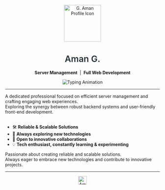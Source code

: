 <p align="center">
  <img src="https://static.amang.in/icon.png" alt="G. Aman Profile Icon" width="120" height="120" />
</p>

<h1 align="center" style="font-weight:600; color:#263238;">Aman G.</h1>

<p align="center">
  <strong>Server Management</strong> &nbsp;|&nbsp; <strong>Full Web Development</strong>
</p>

<p align="center">
  <img src="https://readme-typing-svg.demolab.com?font=Albert+Sans&weight=500&size=18&pause=1000&color=blue&center=true&vCenter=true&width=340&lines=Tech+Enthusiast;Reliable+%26+Scalable+Solutions;Synergy+of+Backend+%26+Frontend;Exploring+New+Technologies" alt="Typing Animation" />
</p>

---

<p align="left">
  A dedicated professional focused on efficient server management and crafting engaging web experiences.<br>
  Exploring the synergy between robust backend systems and user-friendly front-end development.<br><br>

</p>

<ul align="left">
  <li>🛠️ <strong>Reliable &amp; Scalable Solutions</strong></li>
  <li>🚀 <strong>Always exploring new technologies</strong></li>
  <li>🤝 <strong>Open to innovative collaborations</strong></li>
  <li>💡 <strong>Tech enthusiast, constantly learning &amp; experimenting</strong></li>
</ul>

<p align="left">
  Passionate about creating reliable and scalable solutions.<br>
  Always eager to embrace new technologies and contribute to innovative projects.
</p>

---

<p align="center">
  <img src="https://static.amang.in/logo.png" alt="Amang.in Logo" height="28" />
</p>

